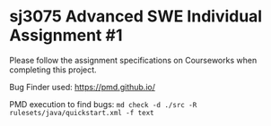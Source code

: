 # sj3075 Advanced SWE Individual Assignment #1

Please follow the assignment specifications on Courseworks when completing this project.


Bug Finder used: https://pmd.github.io/

PMD execution to find bugs:
`md check -d ./src -R rulesets/java/quickstart.xml -f text`